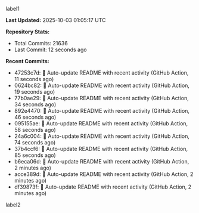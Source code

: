 
label1 
<!-- ACTIVITY_START -->
**Last Updated:** 2025-10-03 01:05:17 UTC

**Repository Stats:**
- Total Commits: 21636
- Last Commit: 12 seconds ago

**Recent Commits:**
- 47253c7d: 🤖 Auto-update README with recent activity (GitHub Action, 11 seconds ago)
- 0624bc82: 🤖 Auto-update README with recent activity (GitHub Action, 19 seconds ago)
- 77b0ae29: 🤖 Auto-update README with recent activity (GitHub Action, 34 seconds ago)
- 892e4470: 🤖 Auto-update README with recent activity (GitHub Action, 46 seconds ago)
- 095155ae: 🤖 Auto-update README with recent activity (GitHub Action, 58 seconds ago)
- 24a6c004: 🤖 Auto-update README with recent activity (GitHub Action, 74 seconds ago)
- 37b4ccf6: 🤖 Auto-update README with recent activity (GitHub Action, 85 seconds ago)
- b6eca06d: 🤖 Auto-update README with recent activity (GitHub Action, 2 minutes ago)
- acce389d: 🤖 Auto-update README with recent activity (GitHub Action, 2 minutes ago)
- df39873f: 🤖 Auto-update README with recent activity (GitHub Action, 2 minutes ago)
<!-- ACTIVITY_END -->

label2
